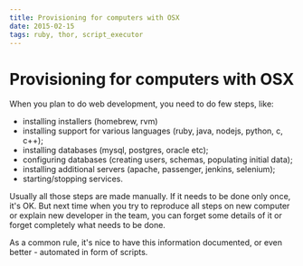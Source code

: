 ```yaml
---
title: Provisioning for computers with OSX
date: 2015-02-15
tags: ruby, thor, script_executor
---
```


# Provisioning for computers with OSX


When you plan to do web development, you need to do few steps, like:

* installing installers (homebrew, rvm)
* installing support for various languages (ruby, java, nodejs, python, c, c++);
* installing databases (mysql, postgres, oracle etc);
* configuring databases (creating users, schemas, populating initial data);
* installing additional servers (apache, passenger, jenkins, selenium);
* starting/stopping services.


Usually all those steps are made manually. If it needs to be done only once, it's OK.
But next time when you try to reproduce all steps on new computer or explain
new developer in the team, you can forget some details of it or forget completely
what needs to be done.

As a common rule, it's nice to have this information documented, or even better -
automated in form of scripts.



[script_executor]: https://github.com/shvets/script_executor
[provisio]: https://github.com/shvets/provisio